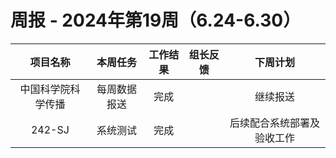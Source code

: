 
# 周报 - 2024年第19周（6.24-6.30）


|   项目名称    |  本周任务  | 工作结果 | 组长反馈 |     下周计划      |
| :-------: | :----: | :--: | :--: | :-----------: |
| 中国科学院科学传播 | 每周数据报送 |  完成  |      |     继续报送      |
|  242-SJ   |  系统测试  |  完成  |      | 后续配合系统部署及验收工作 |



